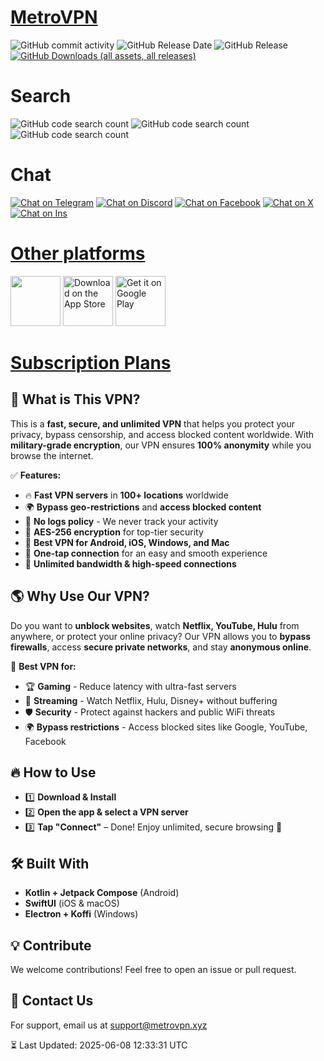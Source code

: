 # [MetroVPN](https://metrovpn.net)
![GitHub commit activity](https://img.shields.io/github/commit-activity/m/SAILFISH-PTE-LTD/MetroVPN-Windows?logo=github)
![GitHub Release Date](https://img.shields.io/github/release-date/SAILFISH-PTE-LTD/MetroVPN-Windows?display_date=published_at&logo=github)
![GitHub Release](https://img.shields.io/github/v/release/SAILFISH-PTE-LTD/MetroVPN-Windows?logo=github)
[![GitHub Downloads (all assets, all releases)](https://img.shields.io/github/downloads/SAILFISH-PTE-LTD/MetroVPN-Windows/total?logo=github)](https://github.com/SAILFISH-PTE-LTD/MetroVPN-Windows/releases)

# Search

![GitHub code search count](https://img.shields.io/github/search?query=metrovpn&logo=github)
![GitHub code search count](https://img.shields.io/github/search?query=metro&logo=github)
![GitHub code search count](https://img.shields.io/github/search?query=vpn&logo=github)

# Chat

[![Chat on Telegram](https://img.shields.io/badge/Chat%20on-Telegram-brightgreen.svg?logo=telegram&logoColor=white)](https://t.me/+T8hoAp1EWoE2YTVl)
[![Chat on Discord](https://img.shields.io/badge/Chat%20on-Discord-brightgreen.svg?logo=Discord&logoColor=white)](https://discord.gg/3Vh6RH7fxp)
[![Chat on Facebook](https://img.shields.io/badge/Chat%20on-Facebook-brightgreen.svg?logo=Facebook&logoColor=white)](https://www.facebook.com/profile.php?id=100090232350069)
[![Chat on X](https://img.shields.io/badge/Chat%20on-X-brightgreen.svg?logo=X&logoColor=white)](https://x.com/theMetroVPN)
[![Chat on Ins](https://img.shields.io/badge/Chat%20on-Instagram-brightgreen.svg?logo=instagram&logoColor=white)](https://www.instagram.com/metrovpn)

# [Other platforms](https://metrovpn.app/download?utm_medium=github)
<a href="https://apps.microsoft.com/detail/xp8c6fpmdk4rwh?mode=direct"><img src="https://get.microsoft.com/images/en-us%20dark.svg" height="80" style="display: inline-block; "/></a>
<a href="https://apps.apple.com/us/app/metrovpn-fast-private-vpn/id1593348413?itscg=30200&itsct=apps_box_badge&mttnsubad=1593348413"><img src="https://toolbox.marketingtools.apple.com/api/v2/badges/download-on-the-app-store/black/en-us?releaseDate=1642464000" alt="Download on the App Store" height="80" style="display: inline-block; "/></a>
<a href='https://play.google.com/store/apps/details?id=xyz.security.vpn.android.metro&pcampaignid=pcampaignidMKT-Other-global-all-co-prtnr-py-PartBadge-Mar2515-1'><img alt='Get it on Google Play' src='https://play.google.com/intl/en_us/badges/static/images/badges/en_badge_web_generic.png' height="80" style="display: inline-block; "/></a>

# [Subscription Plans](https://metrovpn.co/payment?utm_medium=github)

## 🚀 What is This VPN?

This is a **fast, secure, and unlimited VPN** that helps you protect your privacy, bypass censorship, and access blocked content worldwide.
With **military-grade encryption**, our VPN ensures **100% anonymity** while you browse the internet.

✅ **Features:**

- 🔥 **Fast VPN servers** in **100+ locations** worldwide
- 🌍 **Bypass geo-restrictions** and **access blocked content**
- 🔐 **No logs policy** - We never track your activity
- 🔑 **AES-256 encryption** for top-tier security
- 📱 **Best VPN for Android, iOS, Windows, and Mac**
- 🚀 **One-tap connection** for an easy and smooth experience
- 🔄 **Unlimited bandwidth & high-speed connections**

## 🌎 Why Use Our VPN?

Do you want to **unblock websites**, watch **Netflix, YouTube, Hulu** from anywhere, or protect your online privacy?
Our VPN allows you to **bypass firewalls**, access **secure private networks**, and stay **anonymous online**.

📌 **Best VPN for:**

- 🏆 **Gaming** - Reduce latency with ultra-fast servers
- 🎥 **Streaming** - Watch Netflix, Hulu, Disney+ without buffering
- 🛡 **Security** - Protect against hackers and public WiFi threats
- 🌍 **Bypass restrictions** - Access blocked sites like Google, YouTube, Facebook

## 🔥 How to Use

- 1️⃣ **Download & Install** 
- 2️⃣ **Open the app & select a VPN server**
- 3️⃣ **Tap "Connect"** – Done! Enjoy unlimited, secure browsing 🚀


## 🛠 Built With

- **Kotlin + Jetpack Compose** (Android)
- **SwiftUI** (iOS & macOS)
- **Electron + Koffi** (Windows)

## 💡 Contribute

We welcome contributions! Feel free to open an issue or pull request.

## 📧 Contact Us

For support, email us at [support@metrovpn.xyz](mailto:support@metrovpn.xyz)


⏳ Last Updated: 2025-06-08 12:33:31 UTC
